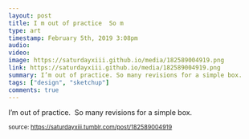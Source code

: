 ```yaml
---
layout: post
title: I m out of practice  So m
type: art
timestamp: February 5th, 2019 3:08pm
audio: 
video: 
image: https://saturdayxiii.github.io/media/182589004919.png
link: https://saturdayxiii.github.io/media/182589004919.png
summary: I’m out of practice. So many revisions for a simple box.
tags: ["design", "sketchup"]
comments: true
---
```


I’m out of practice.  So many revisions for a simple box.
 
  
<small>source: https://saturdayxiii.tumblr.com/post/182589004919</small>